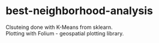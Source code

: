 # best-neighborhood-analysis
Clsuteing done with K-Means from sklearn.  
Plotting with Folium - geospatial plotting library.
